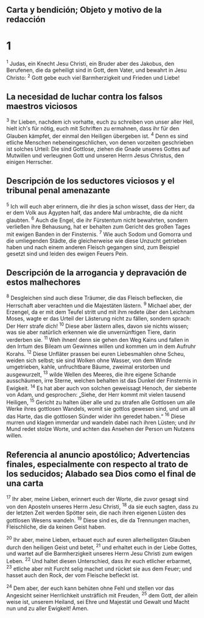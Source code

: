 ## Carta y bendición; Objeto y motivo de la redacción
# 1
<sup class='bibleverse'>1</sup> Judas, ein Knecht Jesu Christi, ein Bruder aber des Jakobus, den Berufenen, die da geheiligt sind in Gott, dem Vater, und bewahrt in Jesu Christo: <sup class='bibleverse'>2</sup> Gott gebe euch viel Barmherzigkeit und Frieden und Liebe! 

## La necesidad de luchar contra los falsos maestros viciosos
<sup class='bibleverse'>3</sup> Ihr Lieben, nachdem ich vorhatte, euch zu schreiben von unser aller Heil, hielt ich's für nötig, euch mit Schriften zu ermahnen, dass ihr für den Glauben kämpfet, der einmal den Heiligen übergeben ist. <sup class='bibleverse'>4</sup> Denn es sind etliche Menschen nebeneingeschlichen, von denen vorzeiten geschrieben ist solches Urteil: Die sind Gottlose, ziehen die Gnade unseres Gottes auf Mutwillen und verleugnen Gott und unseren Herrn Jesus Christus, den einigen Herrscher. 

## Descripción de los seductores viciosos y el tribunal penal amenazante
<sup class='bibleverse'>5</sup> Ich will euch aber erinnern, die ihr dies ja schon wisset, dass der Herr, da er dem Volk aus Ägypten half, das andere Mal umbrachte, die da nicht glaubten. <sup class='bibleverse'>6</sup> Auch die Engel, die ihr Fürstentum nicht bewahrten, sondern verließen ihre Behausung, hat er behalten zum Gericht des großen Tages mit ewigen Banden in der Finsternis. <sup class='bibleverse'>7</sup> Wie auch Sodom und Gomorra und die umliegenden Städte, die gleicherweise wie diese Unzucht getrieben haben und nach einem anderen Fleisch gegangen sind, zum Beispiel gesetzt sind und leiden des ewigen Feuers Pein. 

## Descripción de la arrogancia y depravación de estos malhechores
<sup class='bibleverse'>8</sup> Desgleichen sind auch diese Träumer, die das Fleisch beflecken, die Herrschaft aber verachten und die Majestäten lästern. <sup class='bibleverse'>9</sup> Michael aber, der Erzengel, da er mit dem Teufel stritt und mit ihm redete über den Leichnam Moses, wagte er das Urteil der Lästerung nicht zu fällen, sondern sprach: Der Herr strafe dich! <sup class='bibleverse'>10</sup> Diese aber lästern alles, davon sie nichts wissen; was sie aber natürlich erkennen wie die unvernünftigen Tiere, darin verderben sie. <sup class='bibleverse'>11</sup> Weh ihnen! denn sie gehen den Weg Kains und fallen in den Irrtum des Bileam um Gewinnes willen und kommen um in dem Aufruhr Korahs. <sup class='bibleverse'>12</sup> Diese Unfläter prassen bei euren Liebesmahlen ohne Scheu, weiden sich selbst; sie sind Wolken ohne Wasser, von dem Winde umgetrieben, kahle, unfruchtbare Bäume, zweimal erstorben und ausgewurzelt, <sup class='bibleverse'>13</sup> wilde Wellen des Meeres, die ihre eigene Schande ausschäumen, irre Sterne, welchen behalten ist das Dunkel der Finsternis in Ewigkeit. <sup class='bibleverse'>14</sup> Es hat aber auch von solchen geweissagt Henoch, der siebente von Adam, und gesprochen: „Siehe, der Herr kommt mit vielen tausend Heiligen, <sup class='bibleverse'>15</sup> Gericht zu halten über alle und zu strafen alle Gottlosen um alle Werke ihres gottlosen Wandels, womit sie gottlos gewesen sind, und um all das Harte, das die gottlosen Sünder wider ihn geredet haben.“ <sup class='bibleverse'>16</sup> Diese murren und klagen immerdar und wandeln dabei nach ihren Lüsten; und ihr Mund redet stolze Worte, und achten das Ansehen der Person um Nutzens willen. 

## Referencia al anuncio apostólico; Advertencias finales, especialmente con respecto al trato de los seducidos; Alabado sea Dios como el final de una carta
<sup class='bibleverse'>17</sup> Ihr aber, meine Lieben, erinnert euch der Worte, die zuvor gesagt sind von den Aposteln unseres Herrn Jesu Christi, <sup class='bibleverse'>18</sup> da sie euch sagten, dass zu der letzten Zeit werden Spötter sein, die nach ihren eigenen Lüsten des gottlosen Wesens wandeln. <sup class='bibleverse'>19</sup> Diese sind es, die da Trennungen machen, Fleischliche, die da keinen Geist haben. 

<sup class='bibleverse'>20</sup> Ihr aber, meine Lieben, erbauet euch auf euren allerheiligsten Glauben durch den heiligen Geist und betet, <sup class='bibleverse'>21</sup> und erhaltet euch in der Liebe Gottes, und wartet auf die Barmherzigkeit unseres Herrn Jesu Christi zum ewigen Leben. <sup class='bibleverse'>22</sup> Und haltet diesen Unterschied, dass ihr euch etlicher erbarmet, <sup class='bibleverse'>23</sup> etliche aber mit Furcht selig machet und rücket sie aus dem Feuer; und hasset auch den Rock, der vom Fleische befleckt ist. 

<sup class='bibleverse'>24</sup> Dem aber, der euch kann behüten ohne Fehl und stellen vor das Angesicht seiner Herrlichkeit unsträflich mit Freuden, <sup class='bibleverse'>25</sup> dem Gott, der allein weise ist, unserem Heiland, sei Ehre und Majestät und Gewalt und Macht nun und zu aller Ewigkeit! Amen.